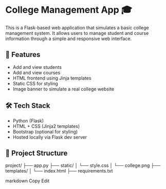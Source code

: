 # College Management App 🎓

This is a Flask-based web application that simulates a basic college management system. It allows users to manage student and course information through a simple and responsive web interface.

## 🚀 Features

- Add and view students
- Add and view courses
- HTML frontend using Jinja templates
- Static CSS for styling
- Image banner to simulate a real college website

## 🛠️ Tech Stack

- Python (Flask)
- HTML + CSS (Jinja2 templates)
- Bootstrap (optional for styling)
- Hosted locally via Flask dev server

## 📂 Project Structure

project/
├── app.py
├── static/
│ └── style.css
│ └── college.png
├── templates/
│ └── index.html
├── requirements.txt

markdown
Copy
Edit






